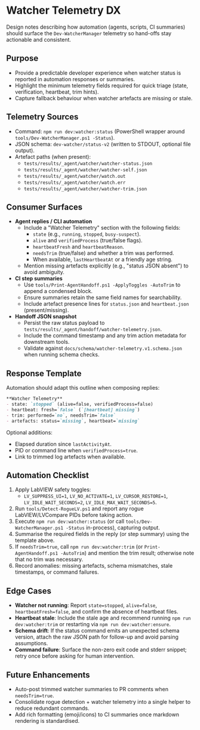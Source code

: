 <!-- markdownlint-disable-next-line MD041 -->
# Watcher Telemetry DX

Design notes describing how automation (agents, scripts, CI summaries) should surface the
`Dev-WatcherManager` telemetry so hand-offs stay actionable and consistent.

## Purpose

- Provide a predictable developer experience when watcher status is reported in automation
  responses or summaries.
- Highlight the minimum telemetry fields required for quick triage (state, verification, heartbeat,
  trim hints).
- Capture fallback behaviour when watcher artefacts are missing or stale.

## Telemetry Sources

- Command: `npm run dev:watcher:status` (PowerShell wrapper around
  `tools/Dev-WatcherManager.ps1 -Status`).
- JSON schema: `dev-watcher/status-v2` (written to STDOUT, optional file output).
- Artefact paths (when present):
  - `tests/results/_agent/watcher/watcher-status.json`
  - `tests/results/_agent/watcher/watcher-self.json`
  - `tests/results/_agent/watcher/watch.out`
  - `tests/results/_agent/watcher/watch.err`
  - `tests/results/_agent/watcher/watcher-trim.json`

## Consumer Surfaces

- **Agent replies / CLI automation**
  - Include a "Watcher Telemetry" section with the following fields:
    - `state` (e.g., `running`, `stopped`, `busy-suspect`).
    - `alive` and `verifiedProcess` (true/false flags).
    - `heartbeatFresh` and `heartbeatReason`.
    - `needsTrim` (true/false) and whether a trim was performed.
    - When available, `lastHeartbeatAt` or a friendly age string.
  - Mention missing artefacts explicitly (e.g., "status JSON absent") to avoid ambiguity.
- **CI step summaries**
  - Use `tools/Print-AgentHandoff.ps1 -ApplyToggles -AutoTrim` to append a condensed block.
  - Ensure summaries retain the same field names for searchability.
  - Include artefact presence lines for `status.json` and `heartbeat.json` (present/missing).
- **Handoff JSON snapshot**
  - Persist the raw status payload to `tests/results/_agent/handoff/watcher-telemetry.json`.
  - Include the command timestamp and any trim action metadata for downstream tools.
  - Validate against `docs/schema/watcher-telemetry.v1.schema.json` when running schema checks.

## Response Template

Automation should adapt this outline when composing replies:

````markdown
**Watcher Telemetry**
- state: `stopped` (alive=false, verifiedProcess=false)
- heartbeat: fresh=`false` (`[heartbeat] missing`)
- trim: performed=`no`, needsTrim=`false`
- artefacts: status=`missing`, heartbeat=`missing`
````

Optional additions:

- Elapsed duration since `lastActivityAt`.
- PID or command line when `verifiedProcess=true`.
- Link to trimmed log artefacts when available.

## Automation Checklist

1. Apply LabVIEW safety toggles:
   - `LV_SUPPRESS_UI=1`, `LV_NO_ACTIVATE=1`, `LV_CURSOR_RESTORE=1`,
     `LV_IDLE_WAIT_SECONDS=2`, `LV_IDLE_MAX_WAIT_SECONDS=5`.
2. Run `tools/Detect-RogueLV.ps1` and report any rogue LabVIEW/LVCompare PIDs before taking
   action.
3. Execute `npm run dev:watcher:status` (or call `tools/Dev-WatcherManager.ps1 -Status` in-process), capturing output.
4. Summarise the required fields in the reply (or step summary) using the template above.
5. If `needsTrim=true`, call `npm run dev:watcher:trim` (or `Print-AgentHandoff.ps1 -AutoTrim`) and
   mention the trim result; otherwise note that no trim was necessary.
6. Record anomalies: missing artefacts, schema mismatches, stale timestamps, or command failures.

## Edge Cases

- **Watcher not running**: Report `state=stopped`, `alive=false`, `heartbeatFresh=false`, and confirm
  the absence of heartbeat files.
- **Heartbeat stale**: Include the stale age and recommend running `npm run dev:watcher:trim` or
  restarting via `npm run dev:watcher:ensure`.
- **Schema drift**: If the status command emits an unexpected schema version, attach the raw JSON
  path for follow-up and avoid parsing assumptions.
- **Command failure**: Surface the non-zero exit code and stderr snippet; retry once before asking
  for human intervention.

## Future Enhancements

- Auto-post trimmed watcher summaries to PR comments when `needsTrim=true`.
- Consolidate rogue detection + watcher telemetry into a single helper to reduce redundant
  commands.
- Add rich formatting (emoji/icons) to CI summaries once markdown rendering is standardised.
